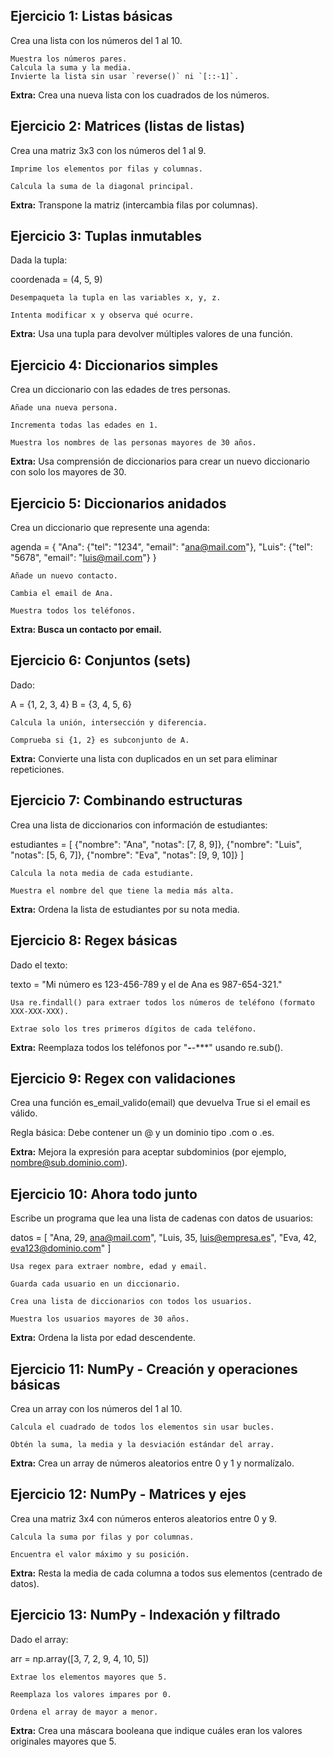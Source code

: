 ## Ejercicio 1: Listas básicas

Crea una lista con los números del 1 al 10.  

    Muestra los números pares.  
    Calcula la suma y la media.  
    Invierte la lista sin usar `reverse()` ni `[::-1]`.

**Extra:** Crea una nueva lista con los cuadrados de los números.


## Ejercicio 2: Matrices (listas de listas)

Crea una matriz 3x3 con los números del 1 al 9.

    Imprime los elementos por filas y columnas.

    Calcula la suma de la diagonal principal.

**Extra:** Transpone la matriz (intercambia filas por columnas).


## Ejercicio 3: Tuplas inmutables

Dada la tupla:

coordenada = (4, 5, 9)

    Desempaqueta la tupla en las variables x, y, z.

    Intenta modificar x y observa qué ocurre.


**Extra:** Usa una tupla para devolver múltiples valores de una función.

## Ejercicio 4: Diccionarios simples

Crea un diccionario con las edades de tres personas.

    Añade una nueva persona.

    Incrementa todas las edades en 1.

    Muestra los nombres de las personas mayores de 30 años.

**Extra:** Usa comprensión de diccionarios para crear un nuevo diccionario con solo los mayores de 30.


## Ejercicio 5: Diccionarios anidados

Crea un diccionario que represente una agenda:

agenda = {
  "Ana": {"tel": "1234", "email": "ana@mail.com"},
  "Luis": {"tel": "5678", "email": "luis@mail.com"}
}

    Añade un nuevo contacto.

    Cambia el email de Ana.

    Muestra todos los teléfonos.

**Extra: Busca un contacto por email.**


## Ejercicio 6: Conjuntos (sets)

Dado:

A = {1, 2, 3, 4}
B = {3, 4, 5, 6}

    Calcula la unión, intersección y diferencia.

    Comprueba si {1, 2} es subconjunto de A.

**Extra:** Convierte una lista con duplicados en un set para eliminar repeticiones.

## Ejercicio 7: Combinando estructuras

Crea una lista de diccionarios con información de estudiantes:

estudiantes = [
  {"nombre": "Ana", "notas": [7, 8, 9]},
  {"nombre": "Luis", "notas": [5, 6, 7]},
  {"nombre": "Eva", "notas": [9, 9, 10]}
]

    Calcula la nota media de cada estudiante.

    Muestra el nombre del que tiene la media más alta.

**Extra:** Ordena la lista de estudiantes por su nota media.

## Ejercicio 8: Regex básicas

Dado el texto:

texto = "Mi número es 123-456-789 y el de Ana es 987-654-321."

    Usa re.findall() para extraer todos los números de teléfono (formato XXX-XXX-XXX).

    Extrae solo los tres primeros dígitos de cada teléfono.

**Extra:** Reemplaza todos los teléfonos por "***-***-***" usando re.sub().

## Ejercicio 9: Regex con validaciones

Crea una función es_email_valido(email) que devuelva True si el email es válido.

Regla básica:
Debe contener un @ y un dominio tipo .com o .es.

**Extra:** Mejora la expresión para aceptar subdominios (por ejemplo, nombre@sub.dominio.com).


## Ejercicio 10: Ahora todo junto

Escribe un programa que lea una lista de cadenas con datos de usuarios:

datos = [
  "Ana, 29, ana@mail.com",
  "Luis, 35, luis@empresa.es",
  "Eva, 42, eva123@dominio.com"
]

    Usa regex para extraer nombre, edad y email.

    Guarda cada usuario en un diccionario.

    Crea una lista de diccionarios con todos los usuarios.

    Muestra los usuarios mayores de 30 años.

**Extra:** Ordena la lista por edad descendente.

## Ejercicio 11: NumPy - Creación y operaciones básicas

Crea un array con los números del 1 al 10.

    Calcula el cuadrado de todos los elementos sin usar bucles.

    Obtén la suma, la media y la desviación estándar del array.

**Extra:** Crea un array de números aleatorios entre 0 y 1 y normalízalo.

## Ejercicio 12: NumPy - Matrices y ejes

Crea una matriz 3x4 con números enteros aleatorios entre 0 y 9.

    Calcula la suma por filas y por columnas.

    Encuentra el valor máximo y su posición.

**Extra:** Resta la media de cada columna a todos sus elementos (centrado de datos).

## Ejercicio 13: NumPy - Indexación y filtrado

Dado el array:

arr = np.array([3, 7, 2, 9, 4, 10, 5])

    Extrae los elementos mayores que 5.

    Reemplaza los valores impares por 0.

    Ordena el array de mayor a menor.

**Extra:** Crea una máscara booleana que indique cuáles eran los valores originales mayores que 5.